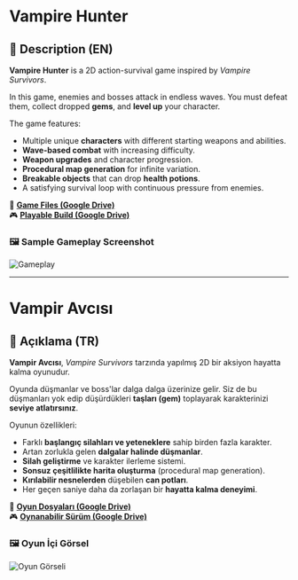 # Vampire Hunter

## 🧛 Description (EN)

**Vampire Hunter** is a 2D action-survival game inspired by *Vampire Survivors*.  

In this game, enemies and bosses attack in endless waves. You must defeat them, collect dropped **gems**, and **level up** your character.  

The game features:
- Multiple unique **characters** with different starting weapons and abilities.
- **Wave-based combat** with increasing difficulty.
- **Weapon upgrades** and character progression.
- **Procedural map generation** for infinite variation.
- **Breakable objects** that can drop **health potions**.
- A satisfying survival loop with continuous pressure from enemies.

🔗 **[Game Files (Google Drive)](https://drive.google.com/file/d/1x_Ne_OUndnmsfUl_nczh9A3u7ugNiZ6f/view?usp=drive_link)**  
🎮 **[Playable Build (Google Drive)](https://drive.google.com/file/d/1GdoEhbJ3FLLyDj8Rch6jZ0JLiUJ0GFFa/view?usp=drive_link)**

### 🖼️ Sample Gameplay Screenshot

![Gameplay](https://drive.google.com/uc?export=view&id=10Cck9w2cqhQjtAdxgnqkwbGwNRI4PslT)

---

# Vampir Avcısı

## 🧛 Açıklama (TR)

**Vampir Avcısı**, *Vampire Survivors* tarzında yapılmış 2D bir aksiyon hayatta kalma oyunudur.  

Oyunda düşmanlar ve boss'lar dalga dalga üzerinize gelir. Siz de bu düşmanları yok edip düşürdükleri **taşları (gem)** toplayarak karakterinizi **seviye atlatırsınız**.  

Oyunun özellikleri:
- Farklı **başlangıç silahları ve yeteneklere** sahip birden fazla karakter.
- Artan zorlukla gelen **dalgalar halinde düşmanlar**.
- **Silah geliştirme** ve karakter ilerleme sistemi.
- **Sonsuz çeşitlilikte harita oluşturma** (procedural map generation).
- **Kırılabilir nesnelerden** düşebilen **can potları**.
- Her geçen saniye daha da zorlaşan bir **hayatta kalma deneyimi**.

🔗 **[Oyun Dosyaları (Google Drive)](https://drive.google.com/file/d/1x_Ne_OUndnmsfUl_nczh9A3u7ugNiZ6f/view?usp=drive_link)**  
🎮 **[Oynanabilir Sürüm (Google Drive)](https://drive.google.com/file/d/1GdoEhbJ3FLLyDj8Rch6jZ0JLiUJ0GFFa/view?usp=drive_link)**

### 🖼️ Oyun İçi Görsel

![Oyun Görseli](https://drive.google.com/uc?export=view&id=10Cck9w2cqhQjtAdxgnqkwbGwNRI4PslT)
